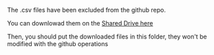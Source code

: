 The .csv files have been excluded from the github repo.

You can downlowad them on the [Shared Drive here](https://drive.google.com/drive/folders/1PtTcA6SwPAAsfglZ8Dk_rHDP4aPpvzmw?usp=sharing_)

Then, you should put the downloaded files in this folder, they won't be modified with the github operations